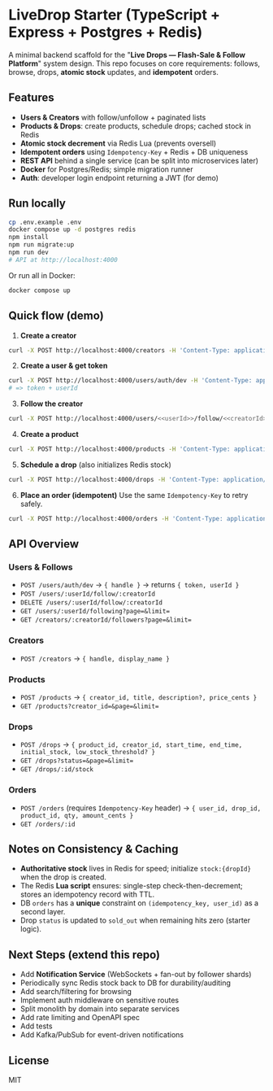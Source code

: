 
# LiveDrop Starter (TypeScript + Express + Postgres + Redis)

A minimal backend scaffold for the "**Live Drops — Flash-Sale & Follow Platform**" system design.
This repo focuses on core requirements: follows, browse, drops, **atomic stock** updates, and **idempotent** orders.

## Features

- **Users & Creators** with follow/unfollow + paginated lists
- **Products & Drops**: create products, schedule drops; cached stock in Redis
- **Atomic stock decrement** via Redis Lua (prevents oversell)
- **Idempotent orders** using `Idempotency-Key` + Redis + DB uniqueness
- **REST API** behind a single service (can be split into microservices later)
- **Docker** for Postgres/Redis; simple migration runner
- **Auth**: developer login endpoint returning a JWT (for demo)

## Run locally

```bash
cp .env.example .env
docker compose up -d postgres redis
npm install
npm run migrate:up
npm run dev
# API at http://localhost:4000
```

Or run all in Docker:

```bash
docker compose up
```

## Quick flow (demo)

1. **Create a creator**
```bash
curl -X POST http://localhost:4000/creators -H 'Content-Type: application/json' -d '{"handle":"alice","display_name":"Alice Artist"}'
```
2. **Create a user & get token**
```bash
curl -X POST http://localhost:4000/users/auth/dev -H 'Content-Type: application/json' -d '{"handle":"bob"}'
# => token + userId
```
3. **Follow the creator**
```bash
curl -X POST http://localhost:4000/users/<<userId>>/follow/<<creatorId>>
```
4. **Create a product**
```bash
curl -X POST http://localhost:4000/products -H 'Content-Type: application/json' -d '{"creator_id":"<<creatorId>>","title":"Sticker Pack","description":"Glossy","price_cents":899}'
```
5. **Schedule a drop** (also initializes Redis stock)
```bash
curl -X POST http://localhost:4000/drops -H 'Content-Type: application/json' -d '{"product_id":"<<productId>>","creator_id":"<<creatorId>>","start_time":"2025-09-14T10:00:00Z","end_time":"2025-09-14T12:00:00Z","initial_stock":10,"low_stock_threshold":3}'
```
6. **Place an order (idempotent)**
Use the same `Idempotency-Key` to retry safely.
```bash
curl -X POST http://localhost:4000/orders -H 'Content-Type: application/json' -H 'Idempotency-Key: abc123' -d '{"user_id":"<<userId>>","drop_id":"<<dropId>>","product_id":"<<productId>>","qty":1,"amount_cents":899}'
```

## API Overview

### Users & Follows
- `POST /users/auth/dev` → `{ handle }` → returns `{ token, userId }`
- `POST /users/:userId/follow/:creatorId`
- `DELETE /users/:userId/follow/:creatorId`
- `GET /users/:userId/following?page=&limit=`
- `GET /creators/:creatorId/followers?page=&limit=`

### Creators
- `POST /creators` → `{ handle, display_name }`

### Products
- `POST /products` → `{ creator_id, title, description?, price_cents }`
- `GET /products?creator_id=&page=&limit=`

### Drops
- `POST /drops` → `{ product_id, creator_id, start_time, end_time, initial_stock, low_stock_threshold? }`
- `GET /drops?status=&page=&limit=`
- `GET /drops/:id/stock`

### Orders
- `POST /orders` (requires `Idempotency-Key` header) → `{ user_id, drop_id, product_id, qty, amount_cents }`
- `GET /orders/:id`

## Notes on Consistency & Caching

- **Authoritative stock** lives in Redis for speed; initialize `stock:{dropId}` when the drop is created.
- The Redis **Lua script** ensures: single-step check-then-decrement; stores an idempotency record with TTL.
- DB `orders` has a **unique** constraint on `(idempotency_key, user_id)` as a second layer.
- Drop `status` is updated to `sold_out` when remaining hits zero (starter logic).

## Next Steps (extend this repo)
- Add **Notification Service** (WebSockets + fan-out by follower shards)
- Periodically sync Redis stock back to DB for durability/auditing
- Add search/filtering for browsing
- Implement auth middleware on sensitive routes
- Split monolith by domain into separate services
- Add rate limiting and OpenAPI spec
- Add tests
- Add Kafka/PubSub for event-driven notifications

## License
MIT
